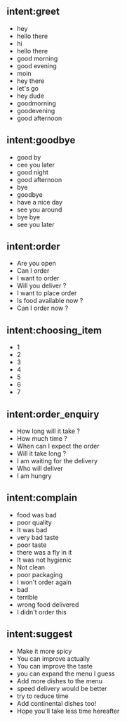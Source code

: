 ## intent:greet
- hey
- hello there
- hi
- hello there
- good morning
- good evening
- moin
- hey there
- let's go
- hey dude
- goodmorning
- goodevening
- good afternoon

## intent:goodbye
- good by
- cee you later
- good night
- good afternoon
- bye
- goodbye
- have a nice day
- see you around
- bye bye
- see you later

## intent:order
- Are you open
- Can I order
- I want to order
- Will you deliver ?
- I want to place order
- Is food available now ?
- Can I order now ?

## intent:choosing_item
- 1
- 2
- 3
- 4
- 5
- 6
- 7

## intent:order_enquiry
- How long will it take ?
- How much time ?
- When can I expect the order
- Will it take long ?
- I am waiting for the delivery
- Who will deliver 
- I am hungry

## intent:complain
- food was bad
- poor quality
- It was bad
- very bad taste
- poor taste
- there was a fly in it
- It was not hygienic
- Not clean
- poor packaging
- I won't order again
- bad
- terrible
- wrong food delivered
- I didn't order this


## intent:suggest
- Make it more spicy
- You can improve actually
- You can improve the taste
- you can expand the menu I guess
- Add more dishes to the menu
- speed delivery would be better
- try to reduce time
- Add continental dishes too!
- Hope you'll take less time hereafter